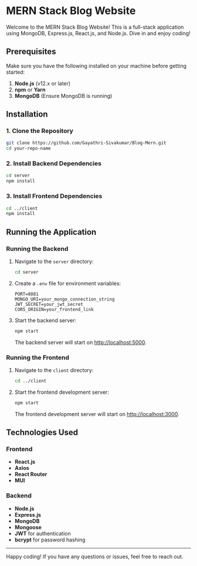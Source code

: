 # MERN Stack Blog Website

Welcome to the MERN Stack Blog Website! This is a full-stack application using MongoDB, Express.js, React.js, and Node.js. Dive in and enjoy coding!

## Prerequisites

Make sure you have the following installed on your machine before getting started:

1. **Node.js** (v12.x or later)
2. **npm** or **Yarn**
3. **MongoDB** (Ensure MongoDB is running)

## Installation

### 1. Clone the Repository

```bash
git clone https://github.com/Gayathri-Sivakumar/Blog-Mern.git
cd your-repo-name
```

### 2. Install Backend Dependencies

```bash
cd server
npm install
```

### 3. Install Frontend Dependencies

```bash
cd ../client
npm install
```

## Running the Application

### Running the Backend

1. Navigate to the `server` directory:

   ```bash
   cd server
   ```

2. Create a `.env` file for environment variables:

   ```plaintext
   PORT=8081
   MONGO_URI=your_mongo_connection_string
   JWT_SECRET=your_jwt_secret
   CORS_ORIGIN=your_frontend_link
   ```

3. Start the backend server:

   ```bash
   npm start
   ```

   The backend server will start on [http://localhost:5000](http://localhost:5000).

### Running the Frontend

1. Navigate to the `client` directory:

   ```bash
   cd ../client
   ```

2. Start the frontend development server:

   ```bash
   npm start
   ```

   The frontend development server will start on [http://localhost:3000](http://localhost:3000).

## Technologies Used

### Frontend

- **React.js**
- **Axios**
- **React Router**
- **MUI**

### Backend

- **Node.js**
- **Express.js**
- **MongoDB**
- **Mongoose**
- **JWT** for authentication
- **bcrypt** for password hashing

---

Happy coding! If you have any questions or issues, feel free to reach out.
